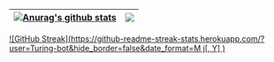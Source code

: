 | <a href="https://github.com/anuraghazra/github-readme-stats"><img align="center" src="https://github-readme-stats.vercel.app/api?username=Turing-bot&show_icons=true&include_all_commits=true&theme=buefy&hide_border=true" alt="Anurag's github stats" /></a> | <a href="https://github.com/anuraghazra/github-readme-stats"><img align="center" src="https://github-readme-stats.vercel.app/api/top-langs/?username=Turing-bot&layout=compact&theme=buefy&hide_border=true" /></a> |
| ------------- | ------------- |
[![GitHub Streak](https://github-readme-streak-stats.herokuapp.com/?user=Turing-bot&hide_border=false&date_format=M j[, Y] ) ](https://git.io/streak-stats)
